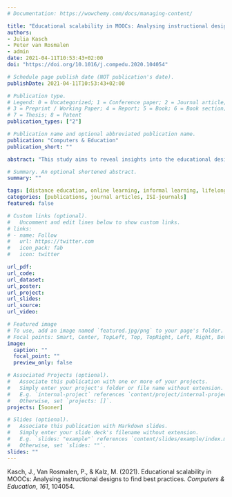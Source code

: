 ```yaml
---
# Documentation: https://wowchemy.com/docs/managing-content/

title: "Educational scalability in MOOCs: Analysing instructional designs to find best practices"
authors:
- Julia Kasch
- Peter van Rosmalen
- admin
date: 2021-04-11T10:53:43+02:00
doi: "https://doi.org/10.1016/j.compedu.2020.104054"

# Schedule page publish date (NOT publication's date).
publishDate: 2021-04-11T10:53:43+02:00

# Publication type.
# Legend: 0 = Uncategorized; 1 = Conference paper; 2 = Journal article;
# 3 = Preprint / Working Paper; 4 = Report; 5 = Book; 6 = Book section;
# 7 = Thesis; 8 = Patent
publication_types: ["2"]

# Publication name and optional abbreviated publication name.
publication: "Computers & Education"
publication_short: ""

abstract: "This study aims to reveal insights into the educational design of Massive Open Online Courses (MOOCs) in particular on their educational scalability: How do MOOCs provide interaction and formative feedback to high student numbers without being highly depending on the capacity of the teacher? We have applied a design analysis instrument that was specifically developed for large-scale online courses to analyse fifty MOOCs in a qualitative way. The goal of the analysis was to detect scalable best practices of formative feedback and interaction and focused on when, how and from whom students received formative feedback. To get more insight into the scalable best practices we also investigated on which complexity level they were provided. The analysis indicated scalable best practices on various complexity levels and across different learning ac- tivities. This shows that scalable formative feedback and interaction can be provided in MOOCs through different formats such quizzes, peer-feedback and simulations. The majority of the MOOCs in our sample provide student-content interaction during knowledge transfer activities (‘knows’). A selection of design examples is discussed as potentially best practices for educational scalability, not only for MOOCs but also for online education in general. While the study shows examples of scalable design choices in (open) online education, it also indicates a need for more elaborate interactions and feedback in MOOCs in order to improve their educational value and quality."

# Summary. An optional shortened abstract.
summary: ""

tags: [distance education, online learning, informal learning, lifelong learning, pedagogical issues, teaching/learning strategies]
categories: [publications, journal articles, ISI-journals]
featured: false

# Custom links (optional).
#   Uncomment and edit lines below to show custom links.
# links:
# - name: Follow
#   url: https://twitter.com
#   icon_pack: fab
#   icon: twitter

url_pdf:
url_code:
url_dataset:
url_poster:
url_project:
url_slides:
url_source:
url_video:

# Featured image
# To use, add an image named `featured.jpg/png` to your page's folder. 
# Focal points: Smart, Center, TopLeft, Top, TopRight, Left, Right, BottomLeft, Bottom, BottomRight.
image:
  caption: ""
  focal_point: ""
  preview_only: false

# Associated Projects (optional).
#   Associate this publication with one or more of your projects.
#   Simply enter your project's folder or file name without extension.
#   E.g. `internal-project` references `content/project/internal-project/index.md`.
#   Otherwise, set `projects: []`.
projects: [Sooner]

# Slides (optional).
#   Associate this publication with Markdown slides.
#   Simply enter your slide deck's filename without extension.
#   E.g. `slides: "example"` references `content/slides/example/index.md`.
#   Otherwise, set `slides: ""`.
slides: ""
---
```


Kasch, J., Van Rosmalen, P., & Kalz, M. (2021). Educational scalability in MOOCs: Analysing instructional designs to find best practices. *Computers & Education*, *161*, 104054.